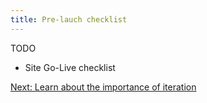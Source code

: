 ```yaml
---
title: Pre-lauch checklist
---
```


TODO
- Site Go-Live checklist

[Next: Learn about the importance of iteration](/build/iteration)